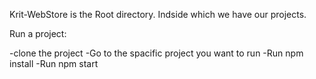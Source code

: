 Krit-WebStore is the Root directory. Indside which we have our projects. 

Run a project:

-clone the project
-Go to the spacific project you want to run
-Run npm install
-Run npm start
